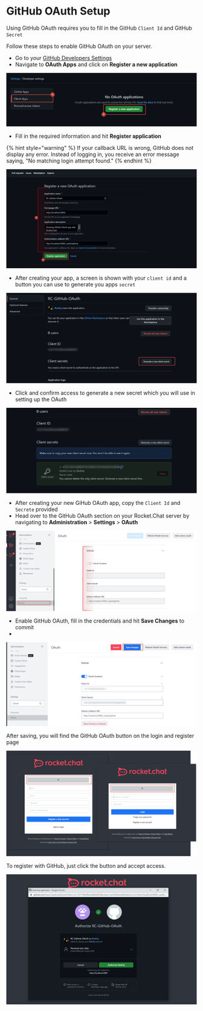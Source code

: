 # GitHub OAuth Setup

Using GitHub OAuth requires you to fill in the GitHub `Client Id` and GitHub `Secret`

Follow these steps to enable GitHub OAuth on your server.&#x20;

* Go to your [GitHub Developers Settings](https://github.com/settings/developers)
* Navigate to **OAuth Apps** and click on **Register a new application**

![](<../../../../.gitbook/assets/image (690).png>)

* Fill in the required information and hit **Register application**

{% hint style="warning" %}
If your callback URL is wrong, GitHub does not display any error. Instead of logging in, you receive an error message saying, "No matching login attempt found."
{% endhint %}

![](<../../../../.gitbook/assets/image (692).png>)

* After creating your app, a screen is shown with your `client id` and a button you can use to generate you apps `secret`

![](<../../../../.gitbook/assets/image (688).png>)

* Click and confirm access to generate a new secret which you will use in setting up the OAuth

![](<../../../../.gitbook/assets/image (634).png>)

* After creating your new GiHub OAuth app, copy the `Client Id` and `Secrete` provided
* Head over to the GitHub OAuth section on your Rocket.Chat server by navigating to **Administration** > **Settings** > **OAuth**&#x20;

![](<../../../../.gitbook/assets/image (671).png>)

* Enable GitHub OAuth, fill in the credentials and hit **Save Changes** to commit
*

![](<../../../../.gitbook/assets/image (687) (1).png>)

After saving, you will find the GitHub OAuth button on the login and register page

![](<../../../../.gitbook/assets/image (649).png>)

To register with GitHub, just click the button and accept access.

![](<../../../../.gitbook/assets/image (643).png>)
